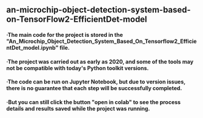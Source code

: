 ## an-microchip-object-detection-system-based-on-TensorFlow2-EfficientDet-model
#### ·The main code for the project is stored in the "An_Microchip_Object_Detection_System_Based_On_Tensorflow2_EfficientDet_model.ipynb" file.
#### ·The project was carried out as early as 2020, and some of the tools may not be compatible with today's Python toolkit versions. 
#### ·The code can be run on Jupyter Notebook, but due to version issues, there is no guarantee that each step will be successfully completed.
#### ·But you can still click the button "open in colab"  to see the process details and results saved while the project was running.

